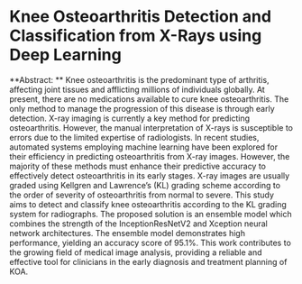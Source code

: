 # Knee Osteoarthritis Detection and Classification from X-Rays using Deep Learning

**Abstract: **
Knee osteoarthritis is the predominant type
of arthritis, affecting joint tissues and afflicting millions
of individuals globally. At present, there are no medications
available to cure knee osteoarthritis. The only method to manage
the progression of this disease is through early detection. X-ray
imaging is currently a key method for predicting osteoarthritis.
However, the manual interpretation of X-rays is susceptible to
errors due to the limited expertise of radiologists. In recent
studies, automated systems employing machine learning have
been explored for their efficiency in predicting osteoarthritis
from X-ray images. However, the majority of these methods
must enhance their predictive accuracy to effectively detect
osteoarthritis in its early stages. X-ray images are usually graded
using Kellgren and Lawrence’s (KL) grading scheme according
to the order of severity of osteoarthritis from normal to severe.
This study aims to detect and classify knee osteoarthritis
according to the KL grading system for radiographs. The
proposed solution is an ensemble model which combines
the strength of the InceptionResNetV2 and Xception neural
network architectures. The ensemble model demonstrates high
performance, yielding an accuracy score of 95.1%. This work
contributes to the growing field of medical image analysis,
providing a reliable and effective tool for clinicians in the early
diagnosis and treatment planning of KOA.
